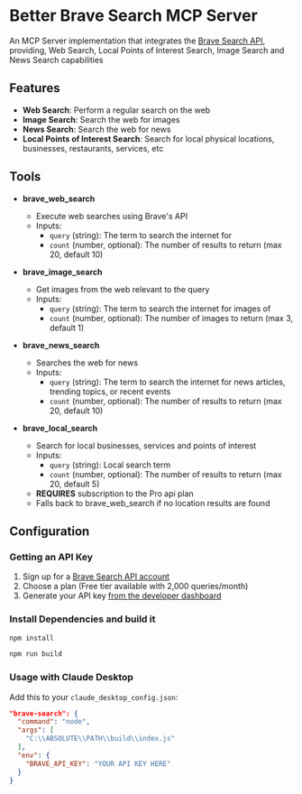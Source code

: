 # Better Brave Search MCP Server

An MCP Server implementation that integrates the [Brave Search API](https://brave.com/search/api/), providing, Web Search, Local Points of Interest Search, Image Search and News Search capabilities

## Features

- **Web Search**: Perform a regular search on the web
- **Image Search**: Search the web for images
- **News Search**: Search the web for news
- **Local Points of Interest Search**: Search for local physical locations, businesses, restaurants, services, etc

## Tools

- **brave_web_search**

  - Execute web searches using Brave's API
  - Inputs:
    - `query` (string): The term to search the internet for
    - `count` (number, optional): The number of results to return (max 20, default 10)

- **brave_image_search**

  - Get images from the web relevant to the query
  - Inputs:
    - `query` (string): The term to search the internet for images of
    - `count` (number, optional): The number of images to return (max 3, default 1)

- **brave_news_search**

  - Searches the web for news
  - Inputs:
    - `query` (string): The term to search the internet for news articles, trending topics, or recent events
    - `count` (number, optional): The number of results to return (max 20, default 10)

- **brave_local_search**

  - Search for local businesses, services and points of interest
  - Inputs:
    - `query` (string): Local search term
    - `count` (number, optional): The number of results to return (max 20, default 5)
  - **REQUIRES** subscription to the Pro api plan
  - Falls back to brave_web_search if no location results are found

## Configuration

### Getting an API Key

1. Sign up for a [Brave Search API account](https://brave.com/search/api/)
2. Choose a plan (Free tier available with 2,000 queries/month)
3. Generate your API key [from the developer dashboard](https://api.search.brave.com/app/keys)

### Install Dependencies and build it

```bash
npm install
```

```bash
npm run build
```

### Usage with Claude Desktop

Add this to your `claude_desktop_config.json`:

```json
"brave-search": {
  "command": "node",
  "args": [
    "C:\\ABSOLUTE\\PATH\\build\\index.js"
  ],
  "env": {
    "BRAVE_API_KEY": "YOUR API KEY HERE"
  }
}
```

